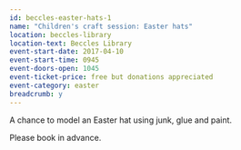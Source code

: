 ```yaml
---
id: beccles-easter-hats-1
name: "Children's craft session: Easter hats"
location: beccles-library
location-text: Beccles Library
event-start-date: 2017-04-10
event-start-time: 0945
event-doors-open: 1045
event-ticket-price: free but donations appreciated
event-category: easter
breadcrumb: y
---
```


A chance to model an Easter hat using junk, glue and paint.

Please book in advance.
